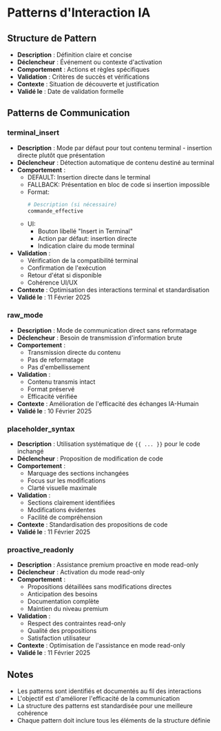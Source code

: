 # Patterns d'Interaction IA

## Structure de Pattern
- **Description** : Définition claire et concise
- **Déclencheur** : Événement ou contexte d'activation
- **Comportement** : Actions et règles spécifiques
- **Validation** : Critères de succès et vérifications
- **Contexte** : Situation de découverte et justification
- **Validé le** : Date de validation formelle

## Patterns de Communication

### terminal_insert
- **Description** : Mode par défaut pour tout contenu terminal - insertion directe plutôt que présentation
- **Déclencheur** : Détection automatique de contenu destiné au terminal
- **Comportement** :
  - DEFAULT: Insertion directe dans le terminal
  - FALLBACK: Présentation en bloc de code si insertion impossible
  - Format:
    ```bash
    # Description (si nécessaire)
    commande_effective
    ```
  - UI:
    - Bouton libellé "Insert in Terminal"
    - Action par défaut: insertion directe
    - Indication claire du mode terminal
- **Validation** :
  - Vérification de la compatibilité terminal
  - Confirmation de l'exécution
  - Retour d'état si disponible
  - Cohérence UI/UX
- **Contexte** : Optimisation des interactions terminal et standardisation
- **Validé le** : 11 Février 2025

### raw_mode
- **Description** : Mode de communication direct sans reformatage
- **Déclencheur** : Besoin de transmission d'information brute
- **Comportement** :
  - Transmission directe du contenu
  - Pas de reformatage
  - Pas d'embellissement
- **Validation** :
  - Contenu transmis intact
  - Format préservé
  - Efficacité vérifiée
- **Contexte** : Amélioration de l'efficacité des échanges IA-Humain
- **Validé le** : 10 Février 2025

### placeholder_syntax
- **Description** : Utilisation systématique de `{{ ... }}` pour le code inchangé
- **Déclencheur** : Proposition de modification de code
- **Comportement** :
  - Marquage des sections inchangées
  - Focus sur les modifications
  - Clarté visuelle maximale
- **Validation** :
  - Sections clairement identifiées
  - Modifications évidentes
  - Facilité de compréhension
- **Contexte** : Standardisation des propositions de code
- **Validé le** : 11 Février 2025

### proactive_readonly
- **Description** : Assistance premium proactive en mode read-only
- **Déclencheur** : Activation du mode read-only
- **Comportement** :
  - Propositions détaillées sans modifications directes
  - Anticipation des besoins
  - Documentation complète
  - Maintien du niveau premium
- **Validation** :
  - Respect des contraintes read-only
  - Qualité des propositions
  - Satisfaction utilisateur
- **Contexte** : Optimisation de l'assistance en mode read-only
- **Validé le** : 11 Février 2025

## Notes
- Les patterns sont identifiés et documentés au fil des interactions
- L'objectif est d'améliorer l'efficacité de la communication
- La structure des patterns est standardisée pour une meilleure cohérence
- Chaque pattern doit inclure tous les éléments de la structure définie